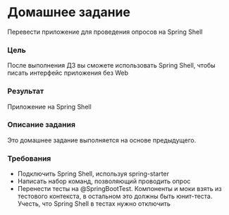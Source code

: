 # Домашнее задание
Перевести приложение для проведения опросов на Spring Shell

### Цель
После выполнения ДЗ вы сможете использовать Spring Shell, чтобы писать интерфейс приложения без Web

### Результат 
Приложение на Spring Shell

### Описание задания
Это домашнее задание выполняется на основе предыдущего.

### Требования
* Подключить Spring Shell, используя spring-starter
* Написать набор команд, позволяющий проводить опрос
* Перенести тесты на @SpringBootTest. Компоненты и моки взять из тестового контекста, в остальном это должны быть юнит-теста. Учесть, что Spring Shell в тестах нужно отключить

